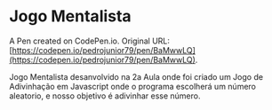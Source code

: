 # Jogo Mentalista

A Pen created on CodePen.io. Original URL: [https://codepen.io/pedrojunior79/pen/BaMwwLQ](https://codepen.io/pedrojunior79/pen/BaMwwLQ).

Jogo Mentalista desanvolvido na 2a Aula onde foi criado um Jogo de Adivinhação em Javascript onde o programa escolherá um número aleatorio, e nosso objetivo é adivinhar esse número.

